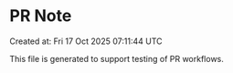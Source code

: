 # PR Note

Created at: Fri 17 Oct 2025 07:11:44 UTC

This file is generated to support testing of PR workflows.
